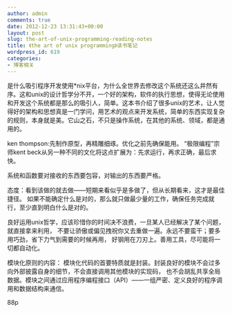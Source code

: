 ```yaml
---
author: admin
comments: true
date: 2012-12-23 13:31:43+00:00
layout: post
slug: the-art-of-unix-programming-reading-notes
title: 《the art of unix programming》读书笔记
wordpress_id: 619
categories:
- 博客相关
---
```


是什么吸引程序开发使用*nix平台，为什么全世界去修改这个系统还这么井然有序。这和unix的设计哲学分不开，一个好的架构，软件的执行思想，使得无论使用和开发这个系统都是那么的吸引人，简单。这本书介绍了很多unix的艺术，让人觉得好的架构和思想真是一门学问，用艺术的观点来开发系统，简单的东西实现复杂的规则，本身就是美。它山之石，不只是操作系统，在其他的系统、领域，都是通用的。

ken thompson:先制作原型，再精雕细琢。优化之前先确保能用。
“极限编程”宗师kent beck从另一种不同的文化将这点扩展为：先求运行，再求正确，最后求快。

系统和函数要对接收的东西要包容，对输出的东西要严格。

态度：看到该做的就去做——短期来看似乎是多做了，但从长期看来，这才是最佳捷径。
如果不能确定什么是对的，那么就只做最少量的工作，确保任务完成就行，至少直到明白什么是对的。

良好运用unix哲学，应该珍惜你的时间决不浪费，一旦某人已经解决了某个问题，就直接拿来利用，
不要让骄傲或偏见拽祝你又去重做一遍。永远不要蛮干；要多用巧劲，省下力气到需要的时候再用，
好钢用在刀刃上。善用工具，尽可能将一切都自动化。

模块化原则的内容：
模块化代码的首要特质就是封装。封装良好的模块不会过多向外部披露自身的细节，不会直接调用其他模块的实现码，
也不会胡乱共享全局数据。模块之间通过应用程序编程接口（API）——一组严密、定义良好的程序调用和数据结构来通信。

88p
